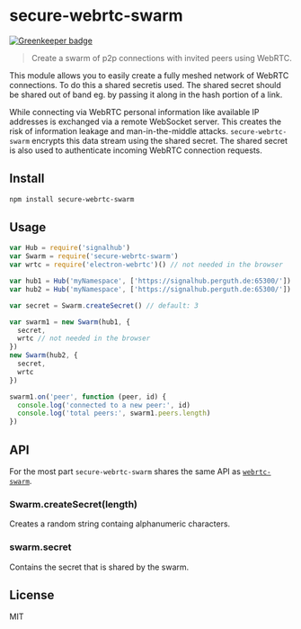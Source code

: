 # secure-webrtc-swarm

[![Greenkeeper badge](https://badges.greenkeeper.io/perguth/secure-webrtc-swarm.svg)](https://greenkeeper.io/)

> Create a swarm of p2p connections with invited peers using WebRTC.

This module allows you to easily create a fully meshed network of WebRTC connections. To do this a shared secretis used. The shared secret should be shared out of band eg. by passing it along in the hash portion of a link.

While connecting via WebRTC personal information like available IP addresses is exchanged via a remote WebSocket server. This creates the risk of information leakage and man-in-the-middle attacks. `secure-webrtc-swarm` encrypts this data stream using the shared secret. The shared secret is also used to authenticate incoming WebRTC connection requests.

## Install

```sh
npm install secure-webrtc-swarm
```

## Usage

```js
var Hub = require('signalhub')
var Swarm = require('secure-webrtc-swarm')
var wrtc = require('electron-webrtc')() // not needed in the browser

var hub1 = Hub('myNamespace', ['https://signalhub.perguth.de:65300/'])
var hub2 = Hub('myNamespace', ['https://signalhub.perguth.de:65300/'])

var secret = Swarm.createSecret() // default: 3

var swarm1 = new Swarm(hub1, {
  secret,
  wrtc // not needed in the browser
})
new Swarm(hub2, {
  secret,
  wrtc
})

swarm1.on('peer', function (peer, id) {
  console.log('connected to a new peer:', id)
  console.log('total peers:', swarm1.peers.length)
})
```

## API

For the most part `secure-webrtc-swarm` shares the same API as [`webrtc-swarm`](https://github.com/mafintosh/webrtc-swarm#api).

### Swarm.createSecret(length)

Creates a random string containg alphanumeric characters.

### swarm.secret

Contains the secret that is shared by the swarm.

## License

MIT
